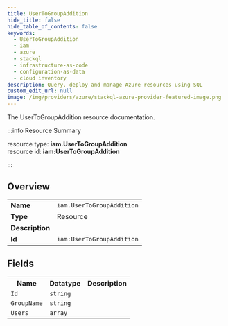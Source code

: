 ```yaml
---
title: UserToGroupAddition
hide_title: false
hide_table_of_contents: false
keywords:
  - UserToGroupAddition
  - iam
  - azure
  - stackql
  - infrastructure-as-code
  - configuration-as-data
  - cloud inventory
description: Query, deploy and manage Azure resources using SQL
custom_edit_url: null
image: /img/providers/azure/stackql-azure-provider-featured-image.png
---
```

The UserToGroupAddition resource documentation.

:::info Resource Summary

<div class="row">
<div class="providerDocColumn">
<span>resource type:&nbsp;<b>iam.UserToGroupAddition</b></span><br />
<span>resource id:&nbsp;<b>iam:UserToGroupAddition</b></span><br />
</div>
</div>

:::

## Overview
<table><tbody>
<tr><td><b>Name</b></td><td><code>iam.UserToGroupAddition</code></td></tr>
<tr><td><b>Type</b></td><td>Resource</td></tr>
<tr><td><b>Description</b></td><td></td></tr>
<tr><td><b>Id</b></td><td><code>iam:UserToGroupAddition</code></td></tr>
</tbody></table>

## Fields
<table><tbody>
<tr><th>Name</th><th>Datatype</th><th>Description</th></tr>
<tr><td><code>Id</code></td><td><code>string</code></td><td></td></tr><tr><td><code>GroupName</code></td><td><code>string</code></td><td></td></tr><tr><td><code>Users</code></td><td><code>array</code></td><td></td></tr>
</tbody></table>